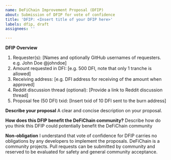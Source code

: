 ```yaml
---
name: DeFiChain Improvement Proposal (DFIP)
about: Submission of DFIP for vote of confidence
title: 'DFIP: <Insert title of your DFIP here>'
labels: dfip, draft
assignees: ''

---
```


<!-- 
As part of the requirement for submission of DFIP for vote of confidence, you are required to pay 50 DFI fee for it to be voted on. After you have submitted this vote of , please transfer 50 DFI to the burn address `8defichainBurnAddressXXXXXXXdRQkSm` and take note of your `txid` and list it here. You may be required to prove that the transfer if yours if there are multiple CFP claims to it. 
Info: https://github.com/DeFiCh/dfips/issues/19

Optionally, you are also encouraged to submit a Reddit discussion thread as part of CFP to allow for a more open discussion with the community. Reddit discussion thread however does not require a fee, you can also use this process to sound out community's acceptance first before committing to it and paying the fee.

Take note that this is a vote of confidence for DFIP, it carries no obligations by the developers to implement the suggestions. DeFiChain is a community projects. Pull requests can be submitted by community and reserved to be evaluated for safety and general community acceptance.
-->

**DFIP Overview**
1. Requester(s): [Names and optionally GitHub usernames of requesters. e.g. John Doe @johndoe]
2. Amount requested in DFI: [e.g. 500 DFI, note that only 1 tranche is allowed]
3. Receiving address: [e.g. DFI address for receiving of the amount when approved]
4. Reddit discussion thread (optional): [Provide a link to Reddit discussion thread]
5. Proposal fee (50 DFI) txid: [Insert txid of 10 DFI sent to the burn address]

**Describe your proposal**
A clear and concise description on your proposal.

**How does this DFIP benefit the DeFiChain community?**
Describe how do you think this DFIP could potentially benefit the DeFiChain community

 <!-- Leave the following intact -->
**Non-obligation**
I understand that vote of confidence for DFIP carries no obligations by any developers to implement the proposals. DeFiChain is a community projects. Pull requests can be submitted by community and reserved to be evaluated for safety and general community acceptance.
